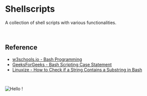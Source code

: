 # Shellscripts

A collection of shell scripts with various functionalities.

<br />

## Reference

- [w3schools.io - Bash Programming](https://www.w3schools.io/terminal/bash-variables/)
- [GeeksForGeeks - Bash Scripting Case Statement](https://www.geeksforgeeks.org/bash-scripting-case-statement/)
- [Linuxize - How to Check if a String Contains a Substring in Bash](https://linuxize.com/post/how-to-check-if-string-contains-substring-in-bash/)

<br />

![Hello !](https://api.visitorbadge.io/api/VisitorHit?user=kevinadhiguna&repo=shellscripts&label=thanks%20for%20dropping%20in%20!&labelColor=%23000000&countColor=%23FFFFFF)
